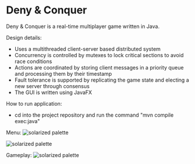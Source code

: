 # Deny & Conquer

Deny & Conquer is a real-time multiplayer game written in Java.

Design details:
* Uses a multithreaded client-server based distributed system
* Concurrency is controlled by mutexes to lock critical sections to avoid race conditions
* Actions are coordinated by storing client messages in a priority queue and processing them by their timestamp
* Fault tolerance is supported by replicating the game state and electing a new server through consensus
* The GUI is written using JavaFX


How to run application:
* cd into the project repository and run the command "mvn compile exec:java"

Menu:
![solarized palette](https://github.com/scc23/deny-and-conquer/blob/master/screenshots/menu1.png)

![solarized palette](https://github.com/scc23/deny-and-conquer/blob/master/screenshots/menu2.png)

Gameplay:
![solarized palette](https://github.com/scc23/deny-and-conquer/blob/master/screenshots/gameplay.png)
